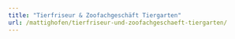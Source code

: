 ```yaml
---
title: "Tierfriseur & Zoofachgeschäft Tiergarten"
url: /mattighofen/tierfriseur-und-zoofachgeschaeft-tiergarten/
---
```


